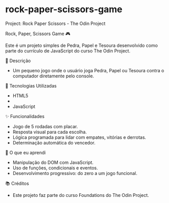 # rock-paper-scissors-game

Project: Rock Paper Scissors - The Odin Project


Rock, Paper, Scissors Game 🎮

Este é um projeto simples de Pedra, Papel e Tesoura desenvolvido como parte do currículo de JavaScript do curso The Odin Project.


📝 Descrição

- Um pequeno jogo onde o usuário joga Pedra, Papel ou Tesoura contra o computador diretamente pelo console.


🔧 Tecnologias Utilizadas

- HTML5
- 
- JavaScript


✨ Funcionalidades

- Jogo de 5 rodadas com placar.
- Resposta visual para cada escolha.
- Lógica programada para lidar com empates, vitórias e derrotas.
- Determinação automática do vencedor.


🧠 O que eu aprendi

- Manipulação do DOM com JavaScript.
- Uso de funções, condicionais e eventos.
- Desenvolvimento progressivo: do zero a um jogo funcional.


📚 Créditos

- Este projeto faz parte do curso Foundations do The Odin Project.

